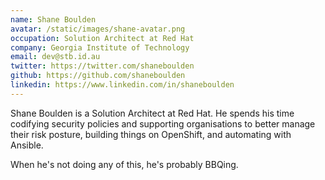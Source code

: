 ```yaml
---
name: Shane Boulden
avatar: /static/images/shane-avatar.png
occupation: Solution Architect at Red Hat
company: Georgia Institute of Technology
email: dev@stb.id.au
twitter: https://twitter.com/shaneboulden
github: https://github.com/shaneboulden
linkedin: https://www.linkedin.com/in/shaneboulden
---
```


Shane Boulden is a Solution Architect at Red Hat. He spends his time codifying security policies and supporting organisations to better manage their risk posture, building things on OpenShift, and automating with Ansible.

When he's not doing any of this, he's probably BBQing.
